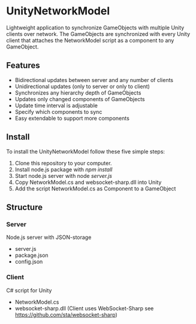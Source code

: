# UnityNetworkModel
Lightweight application to synchronize GameObjects with multiple Unity clients over network. The GameObjects are synchronized with every Unity client that attaches the NetworkModel script as a component to any GameObject.

## Features
* Bidirectional updates between server and any number of clients
* Unidirectional updates (only to server or only to client)
* Synchronizes any hierarchy depth of GameObjects
* Updates only changed components of GameObjects
* Update time interval is adjustable
* Specify which components to sync
* Easy extendable to support more components

## Install
To install the UnityNetworkModel follow these five simple steps:
1. Clone this repository to your computer.
2. Install node.js package with *npm install*
3. Start node.js server with node *server.js*
4. Copy NetworkModel.cs and websocket-sharp.dll into Unity
5. Add the script NetworkModel.cs as Component to a GameObject

## Structure

### Server
Node.js server with JSON-storage
* server.js
* package.json
* config.json

### Client
C# script for Unity
* NetworkModel.cs
* websocket-sharp.dll
(Client uses WebSocket-Sharp see https://github.com/sta/websocket-sharp)
